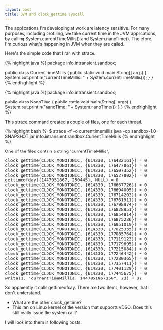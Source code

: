 ```yaml
---
layout: post
title: JVM and clock_gettime syscall
---
```


The applications I'm developing at work are latency sensitive. For many purposes, including profiling, we take current time in the JVM applications, by calling System.currentTimeMillis() and System.nanoTime(). Therefore, I'm curious what's happening in JVM when they are called.

Here's the simple code that I ran with strace.

{% highlight java %}
package info.intransient.sandbox;

public class CurrentTimeMillis {
  public static void main(String[] args) {
    System.out.println("currentTimeMillis: " + System.currentTimeMillis());
  }
}
{% endhighlight %}

{% highlight java %}
package info.intransient.sandbox;

public class NanoTime {
  public static void main(String[] args) {
    System.out.println("nanoTime: " + System.nanoTime());
  }
}
{% endhighlight %}

This strace command created a couple of files, one for each thread.

{% highlight bash %}
$ strace -ff -o currenttimemillis java -cp sandbox-1.0-SNAPSHOT.jar info.intransient.sandbox.CurrentTimeMillis
{% endhighlight %}

One of the files contain a string "currentTimeMillis",

<pre>
clock_gettime(CLOCK_MONOTONIC, {614330, 176432161}) = 0
clock_gettime(CLOCK_MONOTONIC, {614330, 176477861}) = 0
clock_gettime(CLOCK_MONOTONIC, {614330, 176507352}) = 0
clock_gettime(CLOCK_MONOTONIC, {614330, 176527802}) = 0
gettimeofday({1447051867, 250445}, NULL) = 0
clock_gettime(CLOCK_MONOTONIC, {614330, 176667726}) = 0
clock_gettime(CLOCK_MONOTONIC, {614330, 176694005}) = 0
clock_gettime(CLOCK_MONOTONIC, {614330, 176714203}) = 0
clock_gettime(CLOCK_MONOTONIC, {614330, 176761911}) = 0
clock_gettime(CLOCK_MONOTONIC, {614330, 176798974}) = 0
clock_gettime(CLOCK_MONOTONIC, {614330, 176828951}) = 0
clock_gettime(CLOCK_MONOTONIC, {614330, 176854814}) = 0
clock_gettime(CLOCK_MONOTONIC, {614330, 176875236}) = 0
clock_gettime(CLOCK_MONOTONIC, {614330, 176951019}) = 0
clock_gettime(CLOCK_MONOTONIC, {614330, 177025355}) = 0
clock_gettime(CLOCK_MONOTONIC, {614330, 177085764}) = 0
clock_gettime(CLOCK_MONOTONIC, {614330, 177119123}) = 0
clock_gettime(CLOCK_MONOTONIC, {614330, 177179695}) = 0
clock_gettime(CLOCK_MONOTONIC, {614330, 177215084}) = 0
clock_gettime(CLOCK_MONOTONIC, {614330, 177246442}) = 0
clock_gettime(CLOCK_MONOTONIC, {614330, 177280365}) = 0
clock_gettime(CLOCK_MONOTONIC, {614330, 177357411}) = 0
clock_gettime(CLOCK_MONOTONIC, {614330, 177401129}) = 0
clock_gettime(CLOCK_MONOTONIC, {614330, 177445675}) = 0
write(1, "currentTimeMillis: 1447051867250", 32) = 32
</pre>

So apparently it calls gettimeofday. There are two items, however, that I don't understand.

- What are the other clock_gettime?
- This ran on Linux kernel of the version that supports vDSO. Does this still really issue the system call?

I will look into them in following posts.

